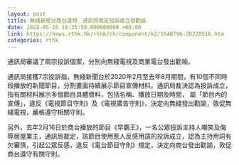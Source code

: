```yaml
---
layout: post
title: 無綫新聞台商台違規　通訊局裁定投訴成立發勸諭
date: 2022-05-16 18:35:50.000000000 +08:00
link: https://news.rthk.hk/rthk/ch/component/k2/1648796-20220516.htm
categories: rthk
---
```


通訊局審議了兩宗投訴個案，分別向無綫電視及商業電台發出勸喻。

通訊局接獲7宗投訴指，無綫新聞台於2020年2月至去年8月期間，有10個不同時段播放的新聞節目，分割畫面持續展示節目宣傳材料。通訊局裁決認為投訴成立，指有關材料展示多個節目具體資料，包括名稱、播放日期及時間， 屬「節目內的宣傳」，違反《電視節目守則》及《電視廣告守則》，決定向無綫發出勸諭，敦促無綫電視，嚴格遵守相關守則。
 
另外，去年2月16日於商台播放的節目《早霸王》，一名公眾投訴主持人嘲笑及侮辱居屋業主，通訊局裁定，該節目使用惹人反感用語的投訴成立，認為主持用詞有欠審慎，引起公眾反感，違反《電台節目守則》規定，決定向商台發出勸諭，敦促商台遵守有關守則。
